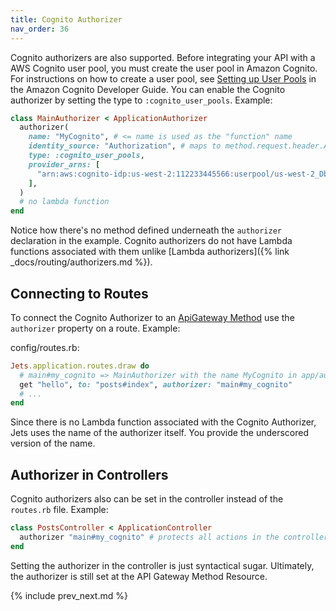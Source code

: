 ```yaml
---
title: Cognito Authorizer
nav_order: 36
---
```


Cognito authorizers are also supported. Before integrating your API with a AWS Cognito user pool, you must create the user pool in Amazon Cognito. For instructions on how to create a user pool, see [Setting up User Pools](https://docs.aws.amazon.com/cognito/latest/developerguide/setting-up-cognito-user-identity-pools.html) in the Amazon Cognito Developer Guide. 
You can enable the Cognito authorizer by setting the type to `:cognito_user_pools`.
Example:

```ruby
class MainAuthorizer < ApplicationAuthorizer
  authorizer(
    name: "MyCognito", # <= name is used as the "function" name
    identity_source: "Authorization", # maps to method.request.header.Authorization
    type: :cognito_user_pools,
    provider_arns: [
      "arn:aws:cognito-idp:us-west-2:112233445566:userpool/us-west-2_DbXaf8jP7",
    ],
  )
  # no lambda function
end
```

Notice how there's no method defined underneath the `authorizer` declaration in the example. Cognito authorizers do not have Lambda functions associated with them unlike [Lambda authorizers]({% link _docs/routing/authorizers.md %}).

## Connecting to Routes

To connect the Cognito Authorizer to an [ApiGateway Method](https://docs.aws.amazon.com/AWSCloudFormation/latest/UserGuide/aws-resource-apigateway-method.html) use the `authorizer` property on a route.  Example:

config/routes.rb:

```ruby
Jets.application.routes.draw do
  # main#my_cognito => MainAuthorizer with the name MyCognito in app/authorizers/main_authorizer.rb
  get "hello", to: "posts#index", authorizer: "main#my_cognito"
  # ...
end
```

Since there is no Lambda function associated with the Cognito Authorizer, Jets uses the name of the authorizer itself.  You provide the underscored version of the name.

## Authorizer in Controllers

Cognito authorizers also can be set in the controller instead of the `routes.rb` file. Example:

```ruby
class PostsController < ApplicationController
  authorizer "main#my_cognito" # protects all actions in the controller
end
```

Setting the authorizer in the controller is just syntactical sugar. Ultimately, the authorizer is still set at the API Gateway Method Resource.

{% include prev_next.md %}
